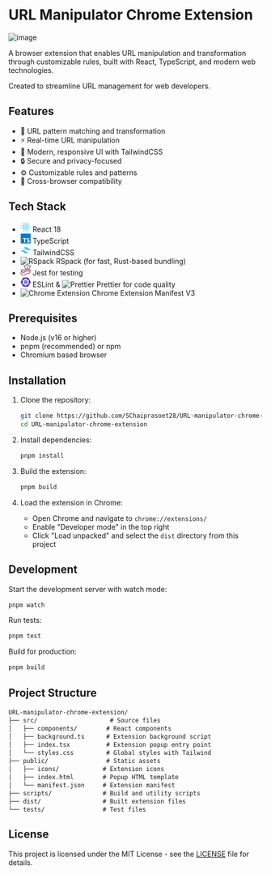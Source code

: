 # URL Manipulator Chrome Extension
![image](https://github.com/user-attachments/assets/5b471735-ee82-4366-8f35-b0fd3bdb923f)

A browser extension that enables URL manipulation and transformation through customizable rules, built with React, TypeScript, and modern web technologies.

Created to streamline URL management for web developers.

## Features

- 🎯 URL pattern matching and transformation
- ⚡ Real-time URL manipulation
- 🎨 Modern, responsive UI with TailwindCSS
- 🔒 Secure and privacy-focused
- ⚙️ Customizable rules and patterns
- 📱 Cross-browser compatibility

## Tech Stack

- <img src="https://raw.githubusercontent.com/devicons/devicon/master/icons/react/react-original.svg" alt="React" width="20" height="20"/> React 18
- <img src="https://raw.githubusercontent.com/devicons/devicon/master/icons/typescript/typescript-original.svg" alt="TypeScript" width="20" height="20"/> TypeScript
- <img src="https://raw.githubusercontent.com/devicons/devicon/master/icons/tailwindcss/tailwindcss-plain.svg" alt="TailwindCSS" width="20" height="20"/> TailwindCSS
- <img src="https://www.rspack.dev/img/logo.svg" alt="RSpack" width="20" height="20"/> RSpack (for fast, Rust-based bundling)
- <img src="https://raw.githubusercontent.com/devicons/devicon/master/icons/jest/jest-plain.svg" alt="Jest" width="20" height="20"/> Jest for testing
- <img src="https://raw.githubusercontent.com/devicons/devicon/master/icons/eslint/eslint-original.svg" alt="ESLint" width="20" height="20"/> ESLint & <img src="https://raw.githubusercontent.com/prettier/prettier-logo/master/images/prettier-icon.svg" alt="Prettier" width="20" height="20"/> Prettier for code quality
- <img src="https://www.gstatic.com/chrome/apps/chrome_app_icon.svg" alt="Chrome Extension" width="20" height="20"/> Chrome Extension Manifest V3

## Prerequisites

- Node.js (v16 or higher)
- pnpm (recommended) or npm
- Chromium based browser

## Installation

1. Clone the repository:
   ```bash
   git clone https://github.com/SChaiprasoet28/URL-manipulator-chrome-extension.git
   cd URL-manipulator-chrome-extension
   ```

2. Install dependencies:
   ```bash
   pnpm install
   ```

3. Build the extension:
   ```bash
   pnpm build
   ```

4. Load the extension in Chrome:
   - Open Chrome and navigate to `chrome://extensions/`
   - Enable "Developer mode" in the top right
   - Click "Load unpacked" and select the `dist` directory from this project

## Development

Start the development server with watch mode:
```bash
pnpm watch
```

Run tests:
```bash
pnpm test
```

Build for production:
```bash
pnpm build
```

## Project Structure

```
URL-manipulator-chrome-extension/
├── src/                    # Source files
│   ├── components/        # React components
│   ├── background.ts      # Extension background script
│   ├── index.tsx          # Extension popup entry point
│   └── styles.css         # Global styles with Tailwind
├── public/                # Static assets
│   ├── icons/            # Extension icons
│   ├── index.html        # Popup HTML template
│   └── manifest.json     # Extension manifest
├── scripts/              # Build and utility scripts
├── dist/                 # Built extension files
└── tests/                # Test files
```

## License

This project is licensed under the MIT License - see the [LICENSE](LICENSE) file for details.
